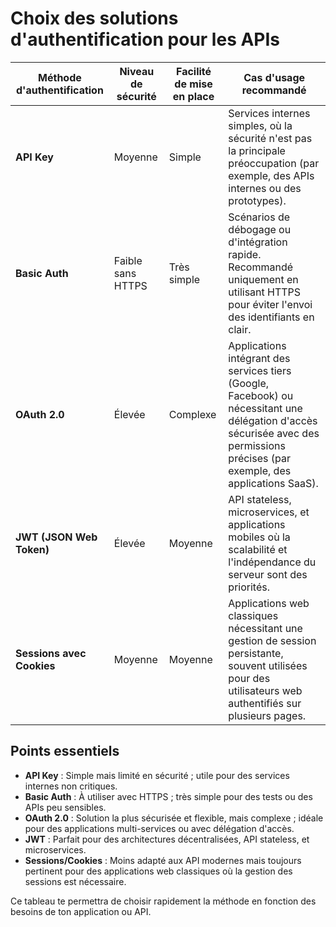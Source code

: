 # Choix des solutions d'authentification pour les APIs

| **Méthode d'authentification** | **Niveau de sécurité** | **Facilité de mise en place** | **Cas d'usage recommandé** |
|--------------------------------|------------------------|-------------------------------|----------------------------|
| **API Key**                    | Moyenne                | Simple                        | Services internes simples, où la sécurité n'est pas la principale préoccupation (par exemple, des APIs internes ou des prototypes). |
| **Basic Auth**                 | Faible sans HTTPS      | Très simple                   | Scénarios de débogage ou d'intégration rapide. Recommandé uniquement en utilisant HTTPS pour éviter l'envoi des identifiants en clair. |
| **OAuth 2.0**                  | Élevée                 | Complexe                      | Applications intégrant des services tiers (Google, Facebook) ou nécessitant une délégation d'accès sécurisée avec des permissions précises (par exemple, des applications SaaS). |
| **JWT (JSON Web Token)**       | Élevée                 | Moyenne                       | API stateless, microservices, et applications mobiles où la scalabilité et l'indépendance du serveur sont des priorités. |
| **Sessions avec Cookies**      | Moyenne                | Moyenne                       | Applications web classiques nécessitant une gestion de session persistante, souvent utilisées pour des utilisateurs web authentifiés sur plusieurs pages. |

## Points essentiels

- **API Key** : Simple mais limité en sécurité ; utile pour des services internes non critiques.
- **Basic Auth** : À utiliser avec HTTPS ; très simple pour des tests ou des APIs peu sensibles.
- **OAuth 2.0** : Solution la plus sécurisée et flexible, mais complexe ; idéale pour des applications multi-services ou avec délégation d'accès.
- **JWT** : Parfait pour des architectures décentralisées, API stateless, et microservices.
- **Sessions/Cookies** : Moins adapté aux API modernes mais toujours pertinent pour des applications web classiques où la gestion des sessions est nécessaire. 

Ce tableau te permettra de choisir rapidement la méthode en fonction des besoins de ton application ou API.
